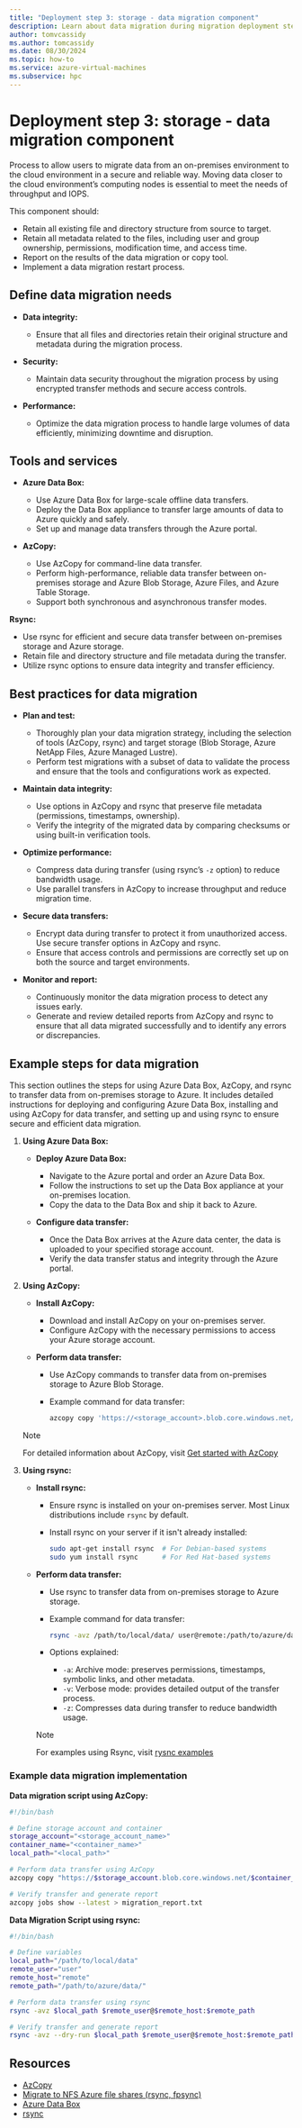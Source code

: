 ```yaml
---
title: "Deployment step 3: storage - data migration component"
description: Learn about data migration during migration deployment step three.
author: tomvcassidy
ms.author: tomcassidy
ms.date: 08/30/2024
ms.topic: how-to
ms.service: azure-virtual-machines
ms.subservice: hpc
---
```


# Deployment step 3: storage - data migration component

Process to allow users to migrate data from an on-premises environment to the cloud environment in a secure and reliable way. Moving data closer to the cloud environment’s computing nodes is essential to meet the needs of throughput and IOPS.

This component should:

- Retain all existing file and directory structure from source to target.
- Retain all metadata related to the files, including user and group ownership, permissions, modification time, and access time.
- Report on the results of the data migration or copy tool.
- Implement a data migration restart process.

## Define data migration needs

* **Data integrity:**
   - Ensure that all files and directories retain their original structure and metadata during the migration process.

* **Security:**
   - Maintain data security throughout the migration process by using encrypted transfer methods and secure access controls.

* **Performance:**
   - Optimize the data migration process to handle large volumes of data efficiently, minimizing downtime and disruption.

## Tools and services

* **Azure Data Box:**
  - Use Azure Data Box for large-scale offline data transfers.
  - Deploy the Data Box appliance to transfer large amounts of data to Azure quickly and safely.
  - Set up and manage data transfers through the Azure portal.

* **AzCopy:**
  - Use AzCopy for command-line data transfer.
  - Perform high-performance, reliable data transfer between on-premises storage and Azure Blob Storage, Azure Files, and Azure Table Storage.
  - Support both synchronous and asynchronous transfer modes.

**Rsync:**
  - Use rsync for efficient and secure data transfer between on-premises storage and Azure storage.
  - Retain file and directory structure and file metadata during the transfer.
  - Utilize rsync options to ensure data integrity and transfer efficiency.

## Best practices for data migration

* **Plan and test:**
  - Thoroughly plan your data migration strategy, including the selection of tools (AzCopy, rsync) and target storage (Blob Storage, Azure NetApp Files, Azure Managed Lustre).
  - Perform test migrations with a subset of data to validate the process and ensure that the tools and configurations work as expected.

* **Maintain data integrity:**
  - Use options in AzCopy and rsync that preserve file metadata (permissions, timestamps, ownership).
  - Verify the integrity of the migrated data by comparing checksums or using built-in verification tools.

* **Optimize performance:**
  - Compress data during transfer (using rsync’s `-z` option) to reduce bandwidth usage.
  - Use parallel transfers in AzCopy to increase throughput and reduce migration time.

* **Secure data transfers:**
  - Encrypt data during transfer to protect it from unauthorized access. Use secure transfer options in AzCopy and rsync.
  - Ensure that access controls and permissions are correctly set up on both the source and target environments.

* **Monitor and report:**
  - Continuously monitor the data migration process to detect any issues early.
  - Generate and review detailed reports from AzCopy and rsync to ensure that all data migrated successfully and to identify any errors or discrepancies.

## Example steps for data migration

This section outlines the steps for using Azure Data Box, AzCopy, and rsync to transfer data from on-premises storage to Azure. It includes detailed instructions for deploying and configuring Azure Data Box, installing and using AzCopy for data transfer, and setting up and using rsync to ensure secure and efficient data migration.

1. **Using Azure Data Box:**

   - **Deploy Azure Data Box:**
     - Navigate to the Azure portal and order an Azure Data Box.
     - Follow the instructions to set up the Data Box appliance at your on-premises location.
     - Copy the data to the Data Box and ship it back to Azure.

   - **Configure data transfer:**
     - Once the Data Box arrives at the Azure data center, the data is uploaded to your specified storage account.
     - Verify the data transfer status and integrity through the Azure portal.

2. **Using AzCopy:**

   - **Install AzCopy:**
     - Download and install AzCopy on your on-premises server.
     - Configure AzCopy with the necessary permissions to access your Azure storage account.

   - **Perform data transfer:**
     - Use AzCopy commands to transfer data from on-premises storage to Azure Blob Storage.
     - Example command for data transfer:

       ```bash
       azcopy copy 'https://<storage_account>.blob.core.windows.net/<container>/<path>' '<local_path>' --recursive
       ```

   > [!NOTE]
   > For detailed information about AzCopy, visit [Get started with AzCopy](/azure/storage/common/storage-use-azcopy-v10)

3. **Using rsync:**

   - **Install rsync:**
     - Ensure rsync is installed on your on-premises server. Most Linux distributions include `rsync` by default.
     - Install rsync on your server if it isn't already installed:

       ```bash
       sudo apt-get install rsync  # For Debian-based systems
       sudo yum install rsync      # For Red Hat-based systems
       ```

   - **Perform data transfer:**
     - Use rsync to transfer data from on-premises storage to Azure storage.
     - Example command for data transfer:

       ```bash
       rsync -avz /path/to/local/data/ user@remote:/path/to/azure/data/
       ```

     - Options explained:
       - `-a`: Archive mode: preserves permissions, timestamps, symbolic links, and other metadata.
       - `-v`: Verbose mode: provides detailed output of the transfer process.
       - `-z`: Compresses data during transfer to reduce bandwidth usage.
   
     > [!NOTE]
     > For examples using Rsync, visit [rysnc examples](https://rsync.samba.org/examples.html)

### Example data migration implementation

**Data migration script using AzCopy:**

```bash
#!/bin/bash

# Define storage account and container
storage_account="<storage_account_name>"
container_name="<container_name>"
local_path="<local_path>"

# Perform data transfer using AzCopy
azcopy copy "https://$storage_account.blob.core.windows.net/$container_name" "$local_path" --recursive

# Verify transfer and generate report
azcopy jobs show --latest > migration_report.txt
```

**Data Migration Script using rsync:**

```bash
#!/bin/bash

# Define variables
local_path="/path/to/local/data"
remote_user="user"
remote_host="remote"
remote_path="/path/to/azure/data/"

# Perform data transfer using rsync
rsync -avz $local_path $remote_user@$remote_host:$remote_path

# Verify transfer and generate report
rsync -avz --dry-run $local_path $remote_user@$remote_host:$remote_path > migration_report.txt
```

## Resources

- [AzCopy](/azure/storage/common/storage-use-azcopy-v10)
- [Migrate to NFS Azure file shares (rsync, fpsync)](/azure/storage/files/storage-files-migration-nfs?tabs=ubuntu)
- [Azure Data Box](/azure/databox/)
- [rsync](https://rsync.samba.org/)
